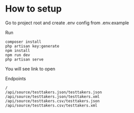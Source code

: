 How to setup
============

Go to project root and create .env config from .env.example

Run 
```
composer install
php artisan key:generate
npm install
npm run dev
php artisan serve
```

You will see link to open

Endpoints
```
/
/api/source/testtakers.json/testtakers.json
/api/source/testtakers.json/testtakers.xml
/api/source/testtakers.csv/testtakers.json
/api/source/testtakers.csv/testtakers.xml
```

